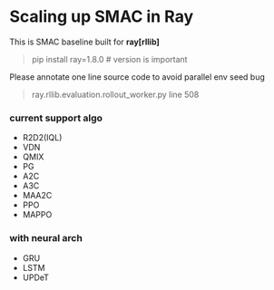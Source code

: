 # Scaling up SMAC in Ray

This is SMAC baseline built for **ray[rllib]**
> pip install ray=1.8.0 # version is important

Please annotate one line source code to avoid parallel env seed bug
> ray.rllib.evaluation.rollout_worker.py line 508 

### current support algo
- R2D2(IQL)
- VDN
- QMIX
- PG
- A2C
- A3C
- MAA2C
- PPO
- MAPPO
  
### with neural arch
- GRU
- LSTM
- UPDeT



